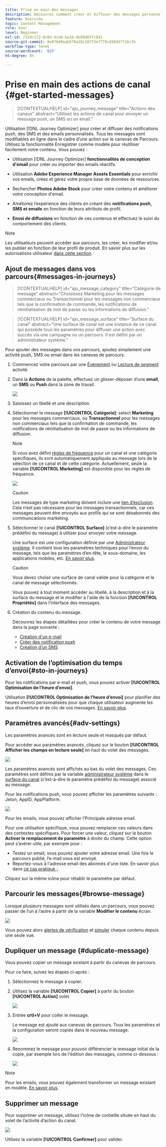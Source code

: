 ```yaml
---
title: Prise en main des messages
description: Découvrez comment créer et diffuser des messages personnalisés dans Journey Optimizer
feature: Overview
topic: Content Management
role: User
level: Beginner
exl-id: 712dc172-6c0d-4ce8-ba16-de99d65fc641
source-git-commit: 0e978d0eab570a28c187f3e7779c450437f16cfb
workflow-type: tm+mt
source-wordcount: '825'
ht-degree: 8%

---
```


# Prise en main des actions de canal {#get-started-messages}

>[!CONTEXTUALHELP]
>id="ajo_journey_message"
>title="Actions des canaux"
>abstract="Utilisez les actions de canal pour envoyer un message push, un SMS ou un email."

Utilisation [!DNL Journey Optimizer] pour créer et diffuser des notifications push, des SMS et des emails personnalisés. Tous les messages sont modifiables en ligne dans le cadre d’une action sur le canevas de Parcours.  Utilisez la fonctionnalité Enregistrer comme modèle pour réutiliser facilement votre contenu. Vous pouvez :

* Utilisation [!DNL Journey Optimizer] **fonctionnalités de conception d&#39;email** pour créer ou importer des emails réactifs.

* Utilisation **Adobe Experience Manager Assets Essentials** pour enrichir vos emails, créez et gérez votre propre base de données de ressources.

* Rechercher **Photos Adobe Stock** pour créer votre contenu et améliorer votre conception d&#39;email.

* Améliorez l’expérience des clients en créant des **notifications push, SMS et emails** en fonction de leurs attributs de profil.

* **Envoi de diffusions** en fonction de ces contenus et effectuez le suivi du comportement des clients.

>[!NOTE]
>
>Les utilisateurs peuvent accéder aux parcours, les créer, les modifier et/ou les publier en fonction de leur profil de produit. En savoir plus sur les autorisations utilisateur [dans cette section](../administration/permissions.md).


## Ajout de messages dans vos parcours{#messages-in-journeys}

>[!CONTEXTUALHELP]
>id="ajo_message_category"
>title="Catégorie de message"
>abstract="Choisissez Marketing pour les messages commerciaux ou Transactionnel pour les messages non commerciaux tels que la confirmation de commande, les notifications de réinitialisation de mot de passe ou les informations de diffusion."

>[!CONTEXTUALHELP]
>id="ajo_message_surface"
>title="Surface du canal"
>abstract="Une surface de canal est une instance de ce canal qui possède tous les paramètres pour diffuser une action avec succès via une campagne ou un parcours. Il est défini par un administrateur système."

Pour ajouter des messages dans vos parcours, ajoutez simplement une activité push, SMS ou email dans les canevas de parcours.

1. Commencez votre parcours par une [Événement](../building-journeys/general-events.md) ou [Lecture de segment](../building-journeys/read-segment.md) activité.

1. Dans la **Actions** de la palette, effectuez un glisser-déposer d’une **email**, un **SMS** ou **Push** dans la zone de travail.

   ![](assets/add-a-message.png)

1. Saisissez un libellé et une description.

1. Sélectionner le message **[!UICONTROL Catégorie]**: select **Marketing** pour les messages commerciaux, ou **Transactionnel** pour les messages non commerciaux tels que la confirmation de commande, les notifications de réinitialisation de mot de passe ou les informations de diffusion.

   >[!NOTE]
   >
   >Si vous avez défini [règles de fréquence](../configuration/frequency-rules.md) pour un canal et une catégorie spécifiques, ils sont automatiquement appliqués au message lors de la sélection de ce canal et de cette catégorie. Actuellement, seule la variable **[!UICONTROL Marketing]** est disponible pour les règles de fréquence.

   ![](assets/inline-message-category.png)

   >[!CAUTION]
   >
   >Les messages de type marketing doivent inclure une [lien d’exclusion](../messages/consent.md#opt-out-management). Cela n’est pas nécessaire pour les messages transactionnels, car ces messages peuvent être envoyés aux profils qui se sont désabonnés des communications marketing.

1. Sélectionner le canal **[!UICONTROL Surface]** (c’est-à-dire le paramètre prédéfini du message) à utiliser pour envoyer votre message.

   Une surface est une configuration définie par une [Administrateur système](../start/path/administrator.md). Il contient tous les paramètres techniques pour l’envoi du message, tels que les paramètres d’en-tête, le sous-domaine, les applications mobiles, etc. [En savoir plus](../configuration/message-presets.md).

   >[!CAUTION]
   >
   >Vous devez choisir une surface de canal valide pour la catégorie et le canal de message sélectionnés.

   Vous pouvez à tout moment accéder au libellé, à la description et à la surface du message et le modifier à l&#39;aide de la fonction **[!UICONTROL Propriétés]** dans l’interface des messages.

1. Création du contenu du message.

   Découvrez les étapes détaillées pour créer le contenu de votre message dans la page suivante :

   * [Création d&#39;un e-mail](create-email.md)
   * [Créer des notification push](create-push.md)
   * [Création dʼun SMS](create-sms.md)

## Activation de l’optimisation du temps d’envoi{#sto-in-journeys}

Pour les notifications par e-mail et push, vous pouvez activer **[!UICONTROL Optimisation de l’heure d’envoi]**.

Utilisation **[!UICONTROL Optimisation de l’heure d’envoi]** pour planifier des heures d’envoi personnalisées pour que chaque utilisateur augmente les taux d’ouverture et de clic de vos messages. [En savoir plus](../messages/send-time-optimization.md).


## Paramètres avancés{#adv-settings}

Les paramètres avancés sont en lecture seule et masqués par défaut.

Pour accéder aux paramètres avancés, cliquez sur le bouton **[!UICONTROL Afficher les champs en lecture seule]** en haut du volet des messages.

![](assets/show-read-only.png)

Les paramètres avancés sont affichés au bas du volet des messages. Ces paramètres sont définis par la variable [administrateur système](../start/path/administrator.md) dans le [surface du canal](../configuration/message-presets.md) (c’est-à-dire le paramètre prédéfini du message) associé au message.

Pour les notifications push, vous pouvez afficher les paramètres suivants : Jeton, AppID, AppPlatform.

![](assets/push-adv-parameters.png)

Pour les emails, vous pouvez afficher l’Principale adresse email.

Pour une utilisation spécifique, vous pouvez remplacer ces valeurs dans des contextes spécifiques. Pour forcer une valeur, cliquez sur le bouton **Activer le remplacement de paramètre** à droite du champ. Cette option peut s’avérer utile, par exemple pour :

* Testez un email, vous pouvez ajouter votre adresse email. Une fois le parcours publié, l’e-mail vous est envoyé. 
* Reportez-vous à l&#39;adresse email des abonnés d&#39;une liste. En savoir plus dans [ce cas pratique ;](../building-journeys/message-to-subscribers-uc.md).

Cliquez sur la même icône pour rétablir le paramètre par défaut.


## Parcourir les messages{#browse-message}

Lorsque plusieurs messages sont utilisés dans un parcours, vous pouvez passer de l’un à l’autre à partir de la variable **Modifier le contenu** écran.

![](assets/inline-messages-multi-content.png)

Vous pouvez alors [alertes de vérification](alerts.md) et [simuler](../design/preview.md) chaque contenu depuis une seule vue.

## Dupliquer un message {#duplicate-message}

Vous pouvez copier un message existant à partir du canevas de parcours.

Pour ce faire, suivez les étapes ci-après :

1. Sélectionnez le message à copier.

1. Utilisez la variable **[!UICONTROL Copier]** à partir du bouton **[!UICONTROL Action]** volet.

   ![](assets/message-duplicate.png)

1. Entrée **crtl+V** pour coller le message.

   Le message est ajouté aux canevas de parcours. Tous les paramètres et la configuration seront copiés dans le nouveau message.

   ![](assets/message-duplicated.png)

1. Renommez le message pour pouvoir différencier le message initial de la copie, par exemple lors de l&#39;édition des messages, comme ci-dessous :

   ![](assets/multi-message.png)


>[!NOTE]
>
>Pour les emails, vous pouvez également transformer un message existant en modèle. [En savoir plus](../design/email-templates.md).

## Supprimer un message

Pour supprimer un message, utilisez l’icône de corbeille située en haut du volet de l’activité d’action du canal.

![](assets/delete-message.png)

Utilisez la variable **[!UICONTROL Confirmer]** pour valider.
